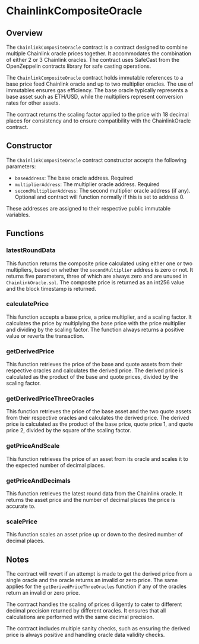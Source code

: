 # ChainlinkCompositeOracle

## Overview

The `ChainlinkCompositeOracle` contract is a contract designed to combine multiple Chainlink oracle prices together. It
accommodates the combination of either 2 or 3 Chainlink oracles. The contract uses SafeCast from the OpenZeppelin
contracts library for safe casting operations.

The `ChainlinkCompositeOracle` contract holds immutable references to a base price feed Chainlink oracle and up to two
multiplier oracles. The use of immutables ensures gas efficiency. The base oracle typically represents a base asset such
as ETH/USD, while the multipliers represent conversion rates for other assets.

The contract returns the scaling factor applied to the price with 18 decimal places for consistency and to ensure
compatibility with the ChainlinkOracle contract.

## Constructor

The `ChainlinkCompositeOracle` contract constructor accepts the following parameters:

-   `baseAddress`: The base oracle address. Required
-   `multiplierAddress`: The multiplier oracle address. Required
-   `secondMultiplierAddress`: The second multiplier oracle address (if any). Optional and contract will function
    normally if this is set to address 0.

These addresses are assigned to their respective public immutable variables.

## Functions

### latestRoundData

This function returns the composite price calculated using either one or two multipliers, based on whether the
`secondMultiplier` address is zero or not. It returns five parameters, three of which are always zero and are unused in
`ChainlinkOracle.sol`. The composite price is returned as an int256 value and the block timestamp is returned.

### calculatePrice

This function accepts a base price, a price multiplier, and a scaling factor. It calculates the price by multiplying the
base price with the price multiplier and dividing by the scaling factor. The function always returns a positive value or
reverts the transaction.

### getDerivedPrice

This function retrieves the price of the base and quote assets from their respective oracles and calculates the derived
price. The derived price is calculated as the product of the base and quote prices, divided by the scaling factor.

### getDerivedPriceThreeOracles

This function retrieves the price of the base asset and the two quote assets from their respective oracles and
calculates the derived price. The derived price is calculated as the product of the base price, quote price 1, and quote
price 2, divided by the square of the scaling factor.

### getPriceAndScale

This function retrieves the price of an asset from its oracle and scales it to the expected number of decimal places.

### getPriceAndDecimals

This function retrieves the latest round data from the Chainlink oracle. It returns the asset price and the number of
decimal places the price is accurate to.

### scalePrice

This function scales an asset price up or down to the desired number of decimal places.

## Notes

The contract will revert if an attempt is made to get the derived price from a single oracle and the oracle returns an
invalid or zero price. The same applies for the `getDerivedPriceThreeOracles` function if any of the oracles return an
invalid or zero price.

The contract handles the scaling of prices diligently to cater to different decimal precision returned by different
oracles. It ensures that all calculations are performed with the same decimal precision.

The contract includes multiple sanity checks, such as ensuring the derived price is always positive and handling oracle
data validity checks.
